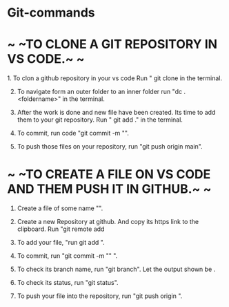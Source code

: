 # Git-commands
<h1>~ ~TO CLONE A GIT REPOSITORY IN VS CODE.~ ~</h1>
1. To clon a github repository in your vs code Run " git clone <https link> in the terminal.

2. To navigate form an outer folder to an inner folder run "dc .\<foldername>\" in the terminal.

3. After the work is done and new file have been created. Its time to add them to your git repository. Run " git add ." in the terminal.

4. To commit, run code "git commit -m "<message>".

5. To push those files on your repository, run "git push origin main".

<h1>~ ~TO CREATE A FILE ON VS CODE AND THEM PUSH IT IN GITHUB.~ ~</h1>

1. Create a file of some name "<name>".

2. Create a new Repository at github. And copy its https link to the clipboard. Run "git remote add <link>

3. To add your file, "run git add <name>".

4. To commit, run "git commit -m "<message>" ".

5. To check its branch name, run "git branch". Let the output shown be <output>.

6. To check its status, run "git status".

7. To push your file into the repository, run "git push origin <output>".

